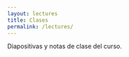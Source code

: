 ```yaml
---
layout: lectures
title: Clases
permalink: /lectures/
---
```

Diapositivas y notas de clase del curso.
